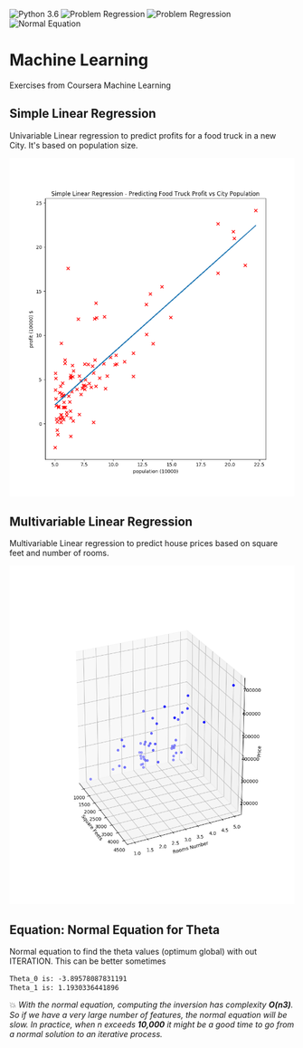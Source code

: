 ![Python 3.6](https://img.shields.io/badge/Python-3.6-brightgreen.svg)   ![Problem Regression](https://img.shields.io/badge/Problem-Univariable%20Regression-orange.svg)   ![Problem Regression](https://img.shields.io/badge/Problem-Multivariable%20Regression-orange.svg) ![Normal Equation](https://img.shields.io/badge/Equation-Normal%20Equation-orange.svg)
# Machine Learning

Exercises from Coursera Machine Learning

## Simple Linear Regression

Univariable Linear regression to predict profits for a food truck in a new City. It's based on population size.


![screen 1](https://raw.githubusercontent.com/moraisaugusto/machineLearning/master/1.linearRegression/univariableLinearRegression.png)


## Multivariable Linear Regression

Multivariable Linear regression to predict house prices based on square feet and number of rooms.


![screen 2](https://raw.githubusercontent.com/moraisaugusto/machineLearning/master/1.linearRegression/multivariableLinearRegression.png)


## Equation: Normal Equation for Theta

Normal equation to find the theta values (optimum global) with out ITERATION. This can be better sometimes

```
Theta_0 is: -3.89578087831191
Theta_1 is: 1.1930336441896
```

:boom: _With the normal equation, computing the inversion has complexity **O(n3)**. So
if we have a very large number of features, the normal equation will be slow.
  In practice, when n exceeds **10,000** it might be a good time to go from a
  normal solution to an iterative process._

